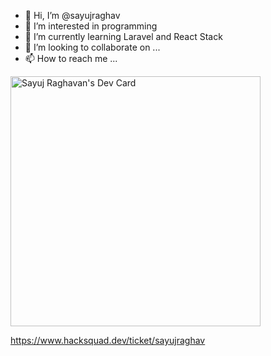 - 👋 Hi, I’m @sayujraghav
- 👀 I’m interested in programming
- 🌱 I’m currently learning Laravel and React Stack
- 💞️ I’m looking to collaborate on ...
- 📫 How to reach me ...

<!---
sayujraghav/sayujraghav is a ✨ special ✨ repository because its `README.md` (this file) appears on your GitHub profile.
You can click the Preview link to take a look at your changes.
--->
<a href="https://app.daily.dev/sayujraghavan"><img src="https://api.daily.dev/devcards/276ac223ac4a44cfae6e82484a522299.png?r=g15" width="400" alt="Sayuj Raghavan's Dev Card"/></a>

https://www.hacksquad.dev/ticket/sayujraghav
